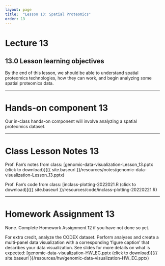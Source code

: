 ```yaml
---
layout: page
title:  "Lesson 13: Spatial Proteomics"
order: 13
---
```


# Lecture 13

## 13.0 Lesson learning objectives

By the end of this lesson, we should be able to understand spatial proteomics technologies, how they can work, and begin analyzing some spatial proteomics data. 

---

# Hands-on component 13

Our in-class hands-on component will involve analyzing a spatial proteomics dataset.

---

# Class Lesson Notes 13

Prof. Fan’s notes from class: [genomic-data-visualization-Lesson_13.pptx (click to download)]({{ site.baseurl }}/resources/notes/genomic-data-visualization-Lesson_13.pptx)

Prof. Fan’s code from class: [inclass-plotting-2022021.R (click to download)]({{ site.baseurl }}/resources/code/inclass-plotting-20220221.R) 

---

# Homework Assignment 13

None. Complete Homework Assignment 12 if you have not done so yet.

For extra credit, analyze the CODEX dataset. Perform analyses and create a multi-panel data visualization with a corresponding ‘figure caption’ that describes your data visualization. See slides for more details on what is expected: [genomic-data-visualization-HW_EC.pptx (click to download)]({{ site.baseurl }}/resources/hw/genomic-data-visualization-HW_EC.pptx)






